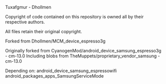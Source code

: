 
Tuxafgmur - Dhollmen

Copyright of code contained on this repository
is owned all by their respective authors.

All files retain their original copyright.


Forked from Dhollmen/MCM_device_espresso3g

Originally forked from CyanogenMod/android_device_samsung_espresso3g - cm-13.0
Including blobs from TheMuppets/proprietary_vendor_samsung - cm-13.0

Depending on:
    android_device_samsung_espressowifi
    android_packages_apps_SamsungServiceMode
